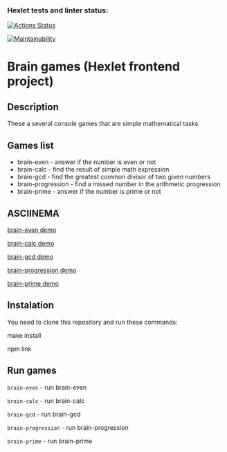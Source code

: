 ### Hexlet tests and linter status:
[![Actions Status](https://github.com/allburtseva/frontend-project-44/workflows/hexlet-check/badge.svg)](https://github.com/allburtseva/frontend-project-44/actions)

[![Maintainability](https://api.codeclimate.com/v1/badges/5268022f53e6d12a3aa7/maintainability)](https://codeclimate.com/github/allburtseva/frontend-project-44/maintainability)

# Brain games (Hexlet frontend project)
## Description
These a several console games that are simple mathematical tasks
## Games list
* brain-even - answer if the number is even or not
* brain-calc - find the result of simple math expression
* brain-gcd - find the greatest common divisor of two given numbers
* brain-progression - find a missed number in the arithmetic progression
* brain-prime - answer if the number is prime or not

## ASCIINEMA
[brain-even demo](https://asciinema.org/a/sNkZyxBLw7veYKuDCf5wAiMy9/ "brain-even")

[brain-calc demo](https://asciinema.org/a/3TvCcCE3TCZQzuAYM67KmAfag/ "brain-calc")

[brain-gcd demo](https://asciinema.org/a/zfoGifePWsxDx0syitK9vZswf/ "brain-gcd")

[brain-progression demo](https://asciinema.org/a/RKOqELYzec7gaEn50TxjDYcDH/ "brain-progression")

[brain-prime demo](https://asciinema.org/a/yn34TpRAjqh42F8koMZZBJR7p/ "brain-prime")

## Instalation
You need to clone this repository and run these commands:

  make install
  
  npm link
  
## Run games

`brain-even` - run brain-even

`brain-calc` - run brain-calc 

`brain-gcd` - run brain-gcd

`brain-progression` - run brain-progression

`brain-prime` - run brain-prime

